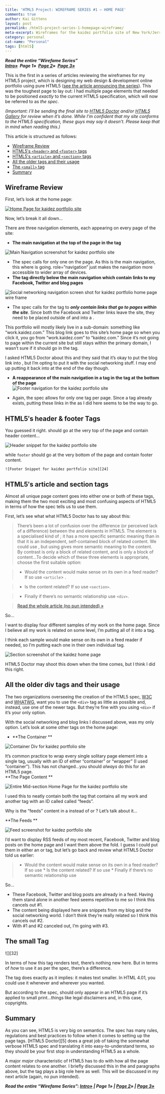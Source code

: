 ```yaml
---
title: 'HTML5 Project: WIREFRAME SERIES #1 – HOME PAGE'
comments: true
author: Kai Gittens
layout: post
permalink: /html5-project-series-1-homepage-wireframe/
meta-excerpt: Wireframes for the kaidez portfolio site of New York/Jersey City, N.J. based web designer, Kai Gittens, who also works at Revlon and Almay
category: personal
cat-name: "Personal"
tags: [html5]
---
```

***Read the entire “Wirefame Series”  
[Intro»][1]  Page 1»  [Page 2][2]»  [Page 3»][3]***

 [1]: /html5-project-update-completed-wireframes/
 [2]: /html5-project-series-2-work-subcategory-playlist-wireframes/
 [3]: /html5-project-series-3-about-contact-wireframes/

This is the first in a series of articles reviewing the wireframes for my HTML5 project, which is designing my web design & development online portfolio using pure HTML5 ([see the article announcing the series][1]). This was the toughest page to lay out: I had multiple page elements that needed to be positioned *exactly* to the current HTML5 specification, which will now be referred to as *the spec*.

*(Important: I’ll be sending the final site to [HTML5 Doctor][5] and/or [HTML5 Gallery][6] for review when it’s done. While I’m confident that my site conforms to the HTML5 specification, these guys may say it doesn’t. Please keep that in mind when reading this.)*

 [5]: http://html5doctor.com/
 [6]: http://html5gallery.com/

This article is structured as follows:

*   [Wireframe Review][7]
*   [HTML5′s `<header>` and `<footer>` tags][11]
*   [HTML5′s `<article>`  and `<section>`  tags][12]
*   [All the older  tags and their usage][13] 
*   [The `<small>` tag][17]
*   [Summary][18]

 [7]: #wfReview
 [11]: #headFoot
 [12]: #articleSection
 [13]: #div
 [17]: #small
 [18]: #summary

<h2 id="wfReview">Wireframe Review</h2>

First, let’s look at the home page:

[![Home Page for kaidez portfolio site][19]][19]

Now, let’s break it all down…

There are three navigation elements, each appearing on every page of the site:

*   **The main navigation at the top of the page in the  tag**
      
![Main Navigation screenshot for kaidez portfolio site][20] 
*   The spec calls for only one  on the page. As this is the main navigation, this where  is going. role=”navigation” just makes the navigation more accessible to wider array of devices. 
*   **The  tag directly below the main navigation which contain links to my Facebook, Twitter and blog pages**  
      
![Social networking navigation screen shot for kaidez portfolio home page wire frame][21]
*   The spec calls for the  tag to ***only contain links that go to pages within the site***. Since both the Facebook and Twitter links leave the site, they need to be placed outside of  and into a .  
          
This portfolio will mostly likely live in a sub-domain: something like “work.kaidez.com.” This blog link goes to this site’s home page so when you click it, you go from “work.kaidez.com” to “kaidez.com.” Since it’s not going to page within the current site but still stays within the primary domain, I wasn’t sure if it should go in the  tag.  
          
I asked HTML5 Doctor about this and they said that it’s okay to put the blog link into , but I’m opting to put it with the social networking stuff. I may end up putting it back into  at the end of the day though. 

  *   **A reappearance of the main navigation in a  tag in the  tag at the bottom of the page**  
    ![Footer navigation for the kaidez portfolio site][22]  

  *   Again, the spec allows for only one  tag per page. Since a  tag already exists, putting these links in the  as I did here seems to be the way to go.

<h2 id="headFoot"> HTML5′s header &amp; footer Tags</h2>   
You guessed it right.  should go at the very top of the page and contain header content…  
      
![Header snippet for the kaidez portfolio site][23]  

while `footer` should go at the very bottom of the page and contain footer content.  
      
    ![Footer Snippet for kaidez portfolio site][24]  

<h2 id="articleSection">HTML5′s article and section tags</h2>
Almost all unique page content goes into either one or both of these tags, making them the two most exciting and most confusing aspects of HTML5 in terms of how the spec tells us to use them. 
    
First, let’s see what what HTML5 Doctor has to say about this:
  
  > There’s been a lot of confusion over the difference (or perceived lack of a difference) between the  and  elements in HTML5. The  element is a specialised kind of ; it has a more specific semantic meaning than  in that it is an independent, self-contained block of related content. We could use , but using  gives more semantic meaning to the content.  
  By contrast  is only a block of related content, and  is only a block of content…To decide which of these three elements is appropriate, choose the first suitable option:  

  > - Would the content would make sense on its own in a feed reader? If so use `<article`> .  

  > - Is the content related? If so use `<section>`.  

  > - Finally if there’s no semantic relationship use `<div>`.  

  > [Read the whole article (no pun intended) »][25]

So...
    
I want to display four different samples of my work on the home page. Since I believe all my work is related on some level, I’m putting all of it into a  tag.
    
I think each sample would make sense on its own in a feed reader if needed, so I’m putting each one in their own individual  tag.  
      
![Section screenshot of the kaidez home page][26]
    
HTML5 Doctor may shoot this down when the time comes, but I think I did this right.
    
<h2 id="div">All the older div tags and their usage</h2>

The two organizations overseeing the creation of the HTML5 spec, [W3C][27] and [WHATWG][28], want you to use the `<div>` tag as little as possible and, instead, use one of the newer tags. But they’re fine with you using `<div>` if it’s your only option. 
    
With the social networking and blog links I discussed above,  was my only option. Let’s look at some other  tags on the home page:
    
*   **The Container **  
          
![Container Div for kaidez portfolio site][29] 

  It’s common practice to wrap every single solitary page element into a single  tag, usually with an ID of either “container” or “wrapper” (I used “container”). This has not changed…you should *always* do this for an HTML5 page.  
 **The Page Content **  
              
![Entire Mid-section Home Page for the kaidez portfolio site][30] 

I used this to neatly contain both the  tag that contains all my work and another  tag with an ID called called “feeds”.  
                  
Why is the “feeds” content in a  instead of  or ? Let’s talk about it...

**The Feeds **  

![Feed screenshot for kaidez portfolio site][31]  

I’d want to display RSS feeds of my most recent, Facebook, Twitter and blog posts on the home page and I want them above the fold. I guess I could put them in either an  or  tag, but let’s go back and review what HTML5 Doctor told us earlier:  
                    
  > *   Would the content would make sense on its own in a feed reader? If so use 
    *   Is the content related? If so use 
    *   Finally if there’s no semantic relationship use 
                    

So...
                    
  *   These Facebook, Twitter and blog posts are already in a feed. Having them stand alone in another feed seems repetitive to me so I think this cancels out #1.
  *   The content being displayed here are snippets from my blog and the social networking world. I don’t think they’re really related so I think this cancels out #2.
  *   With #1 and #2 canceled out, I’m going with #3.

<h2 id="small">The small Tag</h2>    
![][32]
                
In terms of how this tag renders text, there’s nothing new here. But in terms of *how* to use it as per the spec, there’s a difference.
                
The  tag does exactly as it implies: it makes text smaller. In HTML 4.01, you could use it whenever and wherever you wanted.
                
But according to the spec,  should only appear in an HTML5 page if it’s applied to small print…things like legal disclaimers and, in this case, copyrights.
                
<h2 id="summary">Summary</h2>
As you can see, HTML5 is very big on semantics. The spec has many rules, regulations and best practices to follow when it comes to setting up the page tags. [HTML5 Doctor][5] does a great job of taking the somewhat verbose HTML5 spec and translating it into easy-to-understand terms, so they should be your first stop in understanding HTML5 as a whole.
                
A major *major* characteristic of HTML5 has to do with how all the page content relates to one another. I briefly discussed this in the  and  paragraphs above, but the  tag plays a big role here as well. This will be discussed in my next article (again, no pun intended).
                
***Read the entire “Wirefame Series”: [Intro»][1] | Page 1» | [Page 2][2]» | [Page 3»][3]***


 [19]: /img/home.jpg "Main Navigation screenshot for kaidez portfolio site"
 [20]: /img/mainNav.jpg "Main Navigation screenshot for kaidez portfolio site"
 [21]: /img/socialNav.jpg "Social networking navigation screen shot for kaidez portfolio home page wire frame"
 [22]: /img/footerNav.jpg "Footer navigation for the kaidez portfolio site"
 [23]: /img/header.jpg "Header snippet for the kaidez portfolio site"
 [24]: /img/footerSnippet.jpg "Footer Snippet for kaidez portfolio site"
 [25]: http://html5doctor.com/the-article-element/
 [26]: /img/sectionOnlyHomePage.jpg
 [27]: http://www.w3.org/
 [28]: http://www.whatwg.org/
 [29]: /img/containerDiv.jpg "Container Div for kaidez portfolio site"
 [30]: /img/entireMidSectionHomePage.jpg
 [31]: /img/feeds.jpg "Feed screenshot for kaidez portfolio site"
 [32]: /img/small.jpg "Small tag screen shot for the kaidez portfolio site"
